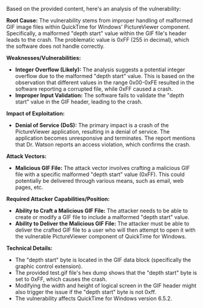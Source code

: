 Based on the provided content, here's an analysis of the vulnerability:

**Root Cause:** The vulnerability stems from improper handling of malformed GIF image files within QuickTime for Windows' PictureViewer component. Specifically, a malformed "depth start" value within the GIF file's header leads to the crash. The problematic value is 0xFF (255 in decimal), which the software does not handle correctly.

**Weaknesses/Vulnerabilities:**
*   **Integer Overflow (Likely):** The analysis suggests a potential integer overflow due to the malformed "depth start" value. This is based on the observation that different values in the range 0x00-0xFE resulted in the software reporting a corrupted file, while 0xFF caused a crash.
*   **Improper Input Validation:** The software fails to validate the "depth start" value in the GIF header, leading to the crash.

**Impact of Exploitation:**
*   **Denial of Service (DoS):** The primary impact is a crash of the PictureViewer application, resulting in a denial of service. The application becomes unresponsive and terminates. The report mentions that Dr. Watson reports an access violation, which confirms the crash.

**Attack Vectors:**
*   **Malicious GIF File:** The attack vector involves crafting a malicious GIF file with a specific malformed "depth start" value (0xFF). This could potentially be delivered through various means, such as email, web pages, etc.

**Required Attacker Capabilities/Position:**
*   **Ability to Craft a Malicious GIF File:** The attacker needs to be able to create or modify a GIF file to include a malformed "depth start" value.
*   **Ability to Deliver the Malicious GIF File:** The attacker must be able to deliver the crafted GIF file to a user who will then attempt to open it with the vulnerable PictureViewer component of QuickTime for Windows.

**Technical Details:**

*   The "depth start" byte is located in the GIF data block (specifically the graphic control extension).
*   The provided test.gif file's hex dump shows that the "depth start" byte is set to 0xFF, which causes the crash.
*   Modifying the width and height of logical screen in the GIF header might also trigger the issue if the "depth start" byte is not 0xff.
*   The vulnerability affects QuickTime for Windows version 6.5.2.